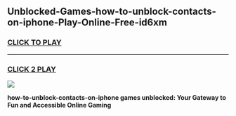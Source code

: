 
## Unblocked-Games-how-to-unblock-contacts-on-iphone-Play-Online-Free-id6xm
<h3>
<a href="https://premium76.site?title=how-to-unblock-contacts-on-iphone&ref=26A">CLICK TO PLAY</a></h3>
<hr>

<h3>
<a href="https://premium76.site?title=how-to-unblock-contacts-on-iphone&ref=26A">CLICK 2 PLAY</a>
  
</h3>

<a href="https://premium76.site?title=how-to-unblock-contacts-on-iphone&ref=26A"><img src="https://clearcache.store/games.png"></a>


**how-to-unblock-contacts-on-iphone games unblocked: Your Gateway to Fun and Accessible Online Gaming**
